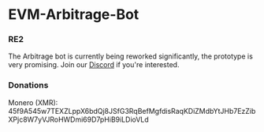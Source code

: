 # EVM-Arbitrage-Bot

### RE2
The Arbitrage bot is currently being reworked significantly, the prototype is very promising. Join our [Discord](https://discord.gg/3SYg3M5) if you're interested.

### Donations
Monero (XMR): 45f9A545w7TEXZLppX6bdQj8JSfG3RqBefMgfdisRaqKDiZMdbYtJHb7EzZibXPjc8W7yVJRoHWDmi69D7pHiB9iLDioVLd
